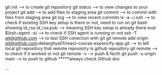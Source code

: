 git init --> to create git repository
git status --> to view changes to your project
git add --> to add files to staging area
git commit --> to commit with files from staging area
git log --> to view recent commits
ls -a ~/.ssh --> to check if existing SSH key setup is there or not, need to run on git bash
showing id_rsa  id_rsa.pub  --> meaning SSH key setup is already there
eval $(ssh-agent -s) --> to check if SSH agent is running or not
 ssh -T git@github.com --> to test SSH conection with git
 git remote add origin git@github.com:debarghya01/react-course-expencify-app.git --> to tell local git repository that remote reposiotry is github repository
 git remote --> to check if it worked or not
 git remote -v --> push & fecth
git push -u origin main --> to push to github *****always check Github doc

...
